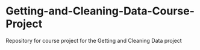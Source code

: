 # Getting-and-Cleaning-Data-Course-Project
Repository for course project for the Getting and Cleaning Data project
